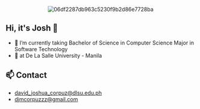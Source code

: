<p align="center">
    <img src="https://github.com/ZyWick/ZyWick/assets/104405536/2cac5d39-be31-4fbe-8b57-db928e9a2135#center" alt="06df2287db963c5230f9b2d86e7728ba">
</p>

## Hi, it's Josh 🫡

- 🔭 I’m currently taking Bachelor of Science in Computer Science Major in Software Technology
- 🌱 at De La Salle University - Manila

## 📫 Contact
* david_joshua_corpuz@dlsu.edu.ph
* djmcorpuzzz@gmail.com
